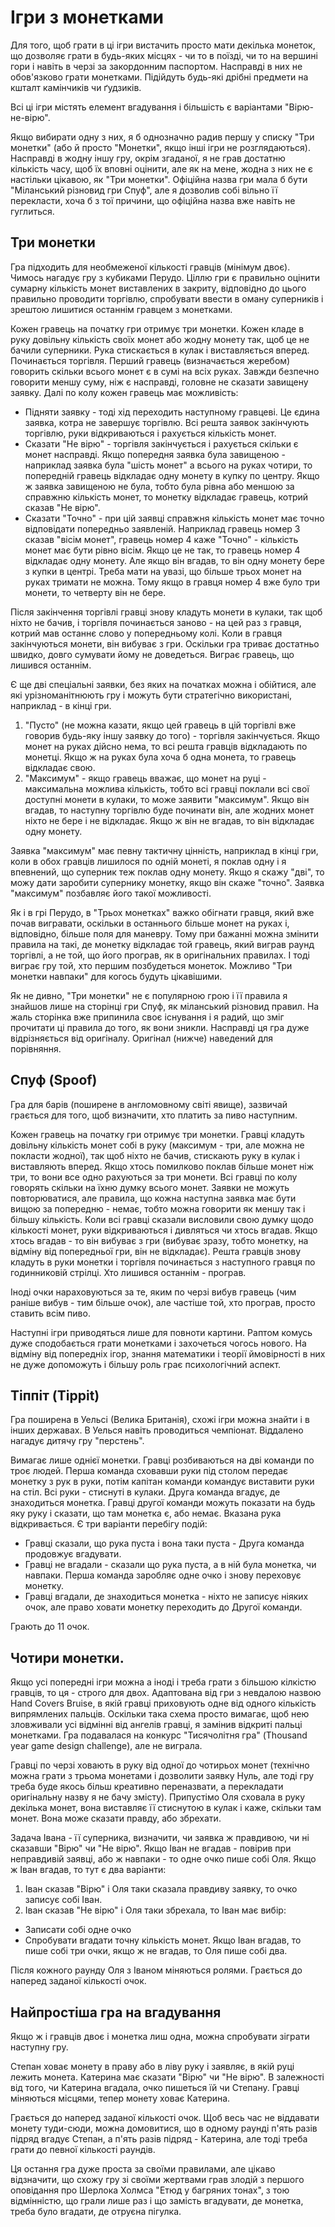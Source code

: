 # Ігри з монетками

Для того, щоб грати в ці ігри вистачить просто мати декілька монеток, що дозволяє грати в будь-яких місцях - чи то в поїзді, чи то на вершині гори і навіть в черзі за закордонним паспортом.
Насправді в них не обов'язково грати монетками. 
Підійдуть будь-які дрібні предмети на кшталт камінчиків чи ґудзиків.

Всі ці ігри містять елемент вгадування і більшість є варіантами "Вірю-не-вірю".

Якщо вибирати одну з них, я б однозначно радив першу у списку "Три монетки" (або й просто "Монетки", якщо інші ігри не розглядаються).
Насправді в жодну іншу гру, окрім згаданої, я не грав достатню кількість часу, щоб їх вповні оцінити, але як на мене, жодна з них не є настільки цікавою, як "Три монетки".
Офіційна назва гри мала б бути "Міланський різновид гри Спуф", але я дозволив собі вільно її перекласти, хоча б з тої причини, що офіційна назва вже навіть не гуглиться.

## Три монетки

Гра підходить для необмеженої кількості гравців (мінімум двоє). 
Чимось нагадує гру з кубиками Перудо. 
Ціллю гри є правильно оцінити сумарну кількість монет виставлених в закриту, відповідно до цього правильно проводити торгівлю, спробувати ввести в оману суперників і зрештою лишитися останнім гравцем з монетками.

Кожен гравець на початку гри отримує три монетки.
Кожен кладе в руку довільну кількість своїх монет або жодну монету так, щоб це не бачили суперники. Рука стискається в кулак і виставляється вперед.
Починається торгівля. 
Перший гравець (визначається жеребом) говорить скільки всього монет є в сумі на всіх руках. 
Завжди безпечно говорити меншу суму, ніж є насправді, головне не сказати завищену заявку. 
Далі по колу кожен гравець має можливість:

 - Підняти заявку - тоді хід переходить наступному гравцеві. 
 Це єдина заявка, котра не завершує торгівлю. 
 Всі решта заявок закінчують торгівлю, руки відкриваються і рахується кількість монет.
 - Сказати "Не вірю" - торгівля закінчується і рахується скільки є монет насправді. 
 Якщо попередня заявка була завищеною - наприклад заявка була "шість монет" а всього на руках чотири, то попередній гравець відкладає одну монету в купку по центру. 
 Якщо ж заявка завищеною не була, тобто була рівна або меншою за справжню кількість монет, то монетку відкладає гравець, котрий сказав "Не вірю".
 - Сказати "Точно" - при цій заявці справжня кількість монет має точно відповідати попередньо заявленій.
 Наприклад гравець номер 3 сказав "вісім монет", гравець номер 4 каже "Точно" - кількість монет має бути рівно вісім. 
 Якщо це не так, то гравець номер 4 відкладає одну монету. 
 Але якщо він вгадав, то він одну монету бере з купки в центрі. 
 Треба мати на увазі, що більше трьох монет на руках тримати не можна. 
 Тому якщо в гравця номер 4 вже було три монети, то четверту він не бере.

Після закінчення торгівлі гравці знову кладуть монети в кулаки, так щоб ніхто не бачив, і торгівля починається заново - на цей раз з гравця, котрий мав останнє слово у попередньому колі.
Коли в гравця закінчуються монети, він вибуває з гри. 
Оскільки гра триває достатньо швидко, довго сумувати йому не доведеться.
Виграє гравець, що лишився останнім.

Є ще дві спеціальні заявки, без яких на початках можна і обійтися, але які урізноманітнюють гру і можуть бути стратегічно використані, наприклад - в кінці гри.

 1. "Пусто" (не можна казати, якщо цей гравець в цій торгівлі вже говорив будь-яку іншу заявку до того) - торгівля закінчується. 
 Якщо монет на руках дійсно нема, то всі решта гравців відкладають по монетці. 
 Якщо ж на руках була хоча б одна монета, то гравець відкладає свою.
 2. "Максимум" - якщо гравець вважає, що монет на руці - максимальна можлива кількість, тобто всі гравці поклали всі свої доступні монети в кулаки, то може заявити "максимум". 
 Якщо він вгадав, то наступну торгівлю буде починати він, але жодних монет ніхто не бере і не відкладає. 
 Якщо ж він не вгадав, то він відкладає одну монету.

Заявка "максимум" має певну тактичну цінність, наприклад в кінці гри, коли в обох гравців лишилося по одній монеті, я поклав одну і я впевнений, що суперник теж поклав одну монету. 
Якщо я скажу "дві", то можу дати заробити супернику монетку, якщо він скаже "точно". 
Заявка "максимум" позбавляє його такої можливості.

Як і в грі Перудо, в "Трьох монетках" важко обігнати гравця, який вже почав вигравати, оскільки в останнього більше монет на руках і, відповідно, більше поля для маневру.
Тому при бажанні можна змінити правила на такі, де монетку відкладає той гравець, який виграв раунд торгівлі, а не той, що його програв, як в оригінальних правилах.
І тоді виграє гру той, хто першим позбудеться монеток.
Можливо "Три монетки навпаки" для когось будуть цікавішими.

Як не дивно, "Три монетки" не є популярною грою і її правила я знайшов лише на сторінці гри Спуф, як міланський різновид правил. 
На жаль сторінка вже припинила своє існування і я радий, що зміг прочитати ці правила до того, як вони зникли.
Насправді ця гра дуже відрізняється від оригіналу. 
Оригінал (нижче) наведений для порівняння.

## Спуф (Spoof)

Гра для барів (поширене в англомовному світі явище), зазвичай грається для того, щоб визначити, хто платить за пиво наступним.

Кожен гравець на початку гри отримує три монетки.
Гравці кладуть довільну кількість монет собі в руку (максимум - три, але можна не покласти жодної), так щоб ніхто не бачив, стискають руку в кулак і виставляють вперед.
Якщо хтось помилково поклав більше монет ніж три, то вони все одно рахуються за три монети.
Всі гравці по колу говорять скільки на їхню думку всього монет. 
Заявки не можуть повторюватися, але правила, що кожна наступна заявка має бути вищою за попередню - немає, тобто можна говорити як меншу так і більшу кількість.
Коли всі гравці сказали висловили свою думку щодо кількості монет, руки відкриваються і дивляться чи хтось вгадав. 
Якщо хтось вгадав - то він вибуває з гри (вибуває зразу, тобто монетку, на відміну від попередньої гри, він не відкладає).
Решта гравців знову кладуть в руки монетки і торгівля починається з наступного гравця по годинниковій стрілці.
Хто лишився останнім - програв.
 
Іноді очки нараховуються за те, яким по черзі вибув гравець (чим раніше вибув - тим більше очок), але частіше той, хто програв, просто ставить всім пиво. 

Наступні ігри приводяться лише для повноти картини.
Раптом комусь дуже сподобається грати монетками і захочеться чогось нового.
На відміну від попередніх ігор, знання математики і теорії ймовірності в них не дуже допоможуть і більшу роль грає психологічний аспект.

## Тіппіт (Tippit)

Гра поширена в Уельсі (Велика Британія), схожі ігри можна знайти і в інших державах.
В Уелься навіть проводиться чемпіонат.
Віддалено нагадує дитячу гру "перстень".

Вимагає лише однієї монетки.
Гравці розбиваються на дві команди по троє людей.
Перша команда сховавши руки під столом передає монетку з рук в руки, потім капітан команди командує виставити руки на стіл. 
Всі руки - стиснуті в кулаки. 
Друга команда вгадує, де знаходиться монетка. 
Гравці другої команди можуть показати на будь яку руку і сказати, що там монетка є, або немає. 
Вказана рука відкривається.
Є три варіанти перебігу подій:

 - Гравці сказали, що рука пуста і вона таки пуста - Друга команда продовжує вгадувати.
 - Гравці не вгадали - сказали що рука пуста, а в ній була монетка, чи навпаки. 
 Перша команда заробляє одне очко і знову переховує монетку.
 - Гравці вгадали, де знаходиться монетка - ніхто не записує ніяких очок, але право ховати монетку переходить до Другої команди.

Грають до 11 очок.

## Чотири монетки.

Якщо усі попередні ігри можна а іноді і треба грати з більшою кілкістю гравців, то ця - строго для двох.
Адаптована від гри з невдалою назвою Hand Covers Bruise, в якій гравці приховують одне від одного кількість випрямлених пальців. 
Оскільки така схема просто вимагає, щоб нею зловживали усі відмінні від ангелів гравці, я замінив відкриті пальці монетками.
Гра подавалася на конкурс "Тисячолітня гра" (Thousand year game design challenge), але не виграла.

Гравці по черзі ховають в руку від одної до чотирьох монет (технічно можна грати з трьома монетами і дозволити заявку Нуль, але тоді гру треба буде якось більш креативно переназвати, а перекладати оригінальну назву я не бачу змісту). 
Припустімо Оля сховала в руку декілька монет, вона виставляє її стиснутою в кулак і каже, скільки там монет. 
Вона може сказати правду, або збрехати. 

Задача Івана - її суперника, визначити, чи заявка ж правдивою, чи ні сказавши "Вірю" чи "Не вірю".
Якщо Іван не вгадав - повірив при неправдивій заявці, або ж навпаки - то одне очко пише собі Оля. 
Якщо ж Іван вгадав, то тут є два варіанти:

1. Іван сказав "Вірю" і Оля таки сказала правдиву заявку, то очко записує собі Іван.
2. Іван сказав "Не вірю" і Оля таки збрехала, то Іван має вибір:
  - Записати собі одне очко
  - Спробувати вгадати точну кількість монет.
 Якщо Іван вгадав, то пише собі три очки, якщо ж не вгадав, то Оля пише собі два.

Після кожного раунду Оля з Іваном міняються ролями.
Грається до наперед заданої кількості очок.

## Найпростіша гра на вгадування

Якщо ж і гравців двоє і монетка лиш одна, можна спробувати зіграти наступну гру.

Степан ховає монету в праву або в ліву руку і заявляє, в якій руці лежить монета. 
Катерина має сказати "Вірю" чи "Не вірю". 
В залежності від того, чи Катерина вгадала, очко пишеться їй чи Степану. 
Гравці міняються місцями, тепер монету ховає Катерина.

Грається до наперед заданої кількості очок. 
Щоб весь час не віддавати монету туди-сюди, можна домовитися, що в одному раунді п'ять разів підряд вгадує Степан, а п'ять разів підряд - Катерина, але тоді треба грати до певної кількості раундів.

Ця остання гра дуже проста за своїми правилами, але цікаво відзначити, що схожу гру зі своїми жертвами грав злодій з першого оповідання про Шерлока Холмса "Етюд у багряних тонах", з тою відмінністю, що грали лише раз і що замість вгадувати, де монетка, треба було вгадати, де отруєна пігулка.



